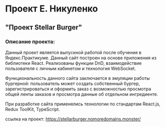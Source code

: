 # Проект Е. Никуленко
## "Проект Stellar Burger"

### Описание проекта:
Данный проект является выпускной работой после обучения в Яндекс.Практикуме. Данный сайт построен на основе приложения из библиотеки React. Реализованы функции DnD, взаимодействие пользователя с личным кабинетом и технология WebSocket.

Функциональность данного сайта заключается в эмуляции работы бургерной: пользователь может создать собственный бургер, зарегистрироваться и оформить заказ с возможностью просмотра общей ленты заказов и просмотра данные об отдельном ингредиенте.

При разработке сайта применялись технологии по стандартам React.js, Redux ToolKit, TypeScript.

ссылка на проект: https://stellarburger.nomoredomains.monster/
